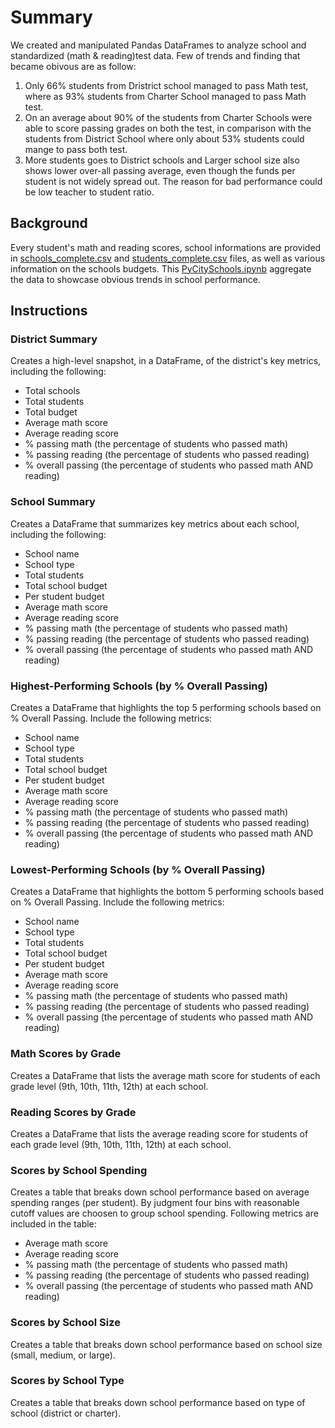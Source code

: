 # Summary
We created and manipulated Pandas DataFrames to analyze school and standardized (math & reading)test data. Few of trends and finding that became obivous are as follow:

1. Only 66% students from Dristrict school managed to pass Math test, where as 93% students from Charter School managed to pass Math test. 
2. On an average about 90% of the students from Charter Schools were able to score passing grades on both the test, in comparison with the students from District School where only about 53% students could mange to pass both test.
3. More students goes to District schools and Larger school size also shows lower over-all passing average, even though the funds per student is not widely spread out. The reason for bad performance could be low teacher to student ratio.  


## Background

Every student's math and reading scores, school informations are provided in [schools_complete.csv](PyCitySchools/Resources/schools_complete.csv) and [students_complete.csv](PyCitySchools/Resources/students_complete.csv) files, as well as various information on the schools budgets. 
This [PyCitySchools.ipynb](PyCitySchools/PyCitySchools.ipynb) aggregate the data to showcase obvious trends in school performance.

## Instructions

### District Summary

Creates a high-level snapshot, in a DataFrame, of the district's key metrics, including the following:

* Total schools
* Total students
* Total budget
* Average math score
* Average reading score
* % passing math (the percentage of students who passed math)
* % passing reading (the percentage of students who passed reading)
* % overall passing (the percentage of students who passed math AND reading)

### School Summary

Creates a DataFrame that summarizes key metrics about each school, including the following:

* School name
* School type
* Total students
* Total school budget
* Per student budget
* Average math score
* Average reading score
* % passing math (the percentage of students who passed math)
* % passing reading (the percentage of students who passed reading)
* % overall passing (the percentage of students who passed math AND reading)

### Highest-Performing Schools (by % Overall Passing)

Creates a DataFrame that highlights the top 5 performing schools based on % Overall Passing. Include the following metrics:

* School name
* School type
* Total students
* Total school budget
* Per student budget
* Average math score
* Average reading score
* % passing math (the percentage of students who passed math)
* % passing reading (the percentage of students who passed reading)
* % overall passing (the percentage of students who passed math AND reading)


### Lowest-Performing Schools (by % Overall Passing)

Creates a DataFrame that highlights the bottom 5 performing schools based on % Overall Passing. Include the following metrics:

* School name
* School type
* Total students
* Total school budget
* Per student budget
* Average math score
* Average reading score
* % passing math (the percentage of students who passed math)
* % passing reading (the percentage of students who passed reading)
* % overall passing (the percentage of students who passed math AND reading)

### Math Scores by Grade

Creates a DataFrame that lists the average math score for students of each grade level (9th, 10th, 11th, 12th) at each school.

### Reading Scores by Grade

Creates a DataFrame that lists the average reading score for students of each grade level (9th, 10th, 11th, 12th) at each school.

### Scores by School Spending

Creates a table that breaks down school performance based on average spending ranges (per student). By judgment four bins with reasonable cutoff values are choosen to group school spending. Following metrics are included in the table:

* Average math score
* Average reading score
* % passing math (the percentage of students who passed math)
* % passing reading (the percentage of students who passed reading)
* % overall passing (the percentage of students who passed math AND reading)

### Scores by School Size

Creates a table that breaks down school performance based on school size (small, medium, or large).
### Scores by School Type

Creates a table that breaks down school performance based on type of school (district or charter).

